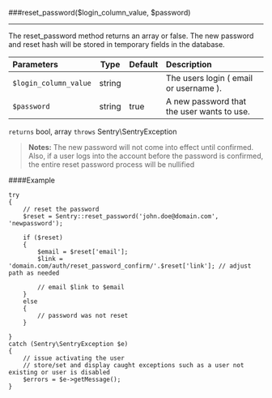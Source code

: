 <a id="reset-password" href="#"></a>
###reset_password($login_column_value, $password)

----------

The reset_password method returns an array or false. The new password and reset hash will be stored in temporary fields in the database.

Parameters                   | Type            | Default       | Description
:--------------------------- | :-------------: | :------------ | :--------------
`$login_column_value`        | string          |               | The users login ( email or username ).
`$password`                  | string          | true          | A new password that the user wants to use.

`returns` bool, array `throws` Sentry\SentryException

> **Notes:** The new password will not come into effect until confirmed. Also, if a user logs into the account before the password is confirmed, the entire reset password process will be nullified

####Example

	try
	{
	    // reset the password
	    $reset = Sentry::reset_password('john.doe@domain.com', 'newpassword');

	    if ($reset)
	    {
	        $email = $reset['email'];
	        $link = 'domain.com/auth/reset_password_confirm/'.$reset['link']; // adjust path as needed

	        // email $link to $email
	    }
	    else
	    {
	        // password was not reset
	    }

	}
	catch (Sentry\SentryException $e)
	{
	    // issue activating the user
	    // store/set and display caught exceptions such as a user not existing or user is disabled
	    $errors = $e->getMessage();
	}
